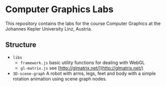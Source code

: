 # Computer Graphics Labs

This repository contains the labs for the course Computer Graphics at the Johannes Kepler University Linz, Austria.


## Structure

* `libs`
  * `framework.js` basic utility functions for dealing with WebGL
  * `gl-matrix.js` see [http://glmatrix.net/](http://glmatrix.net/)
* `3D-scene-graph`
  A robot with arms, legs, feet and body with a simple rotation animation using scene graph nodes.
